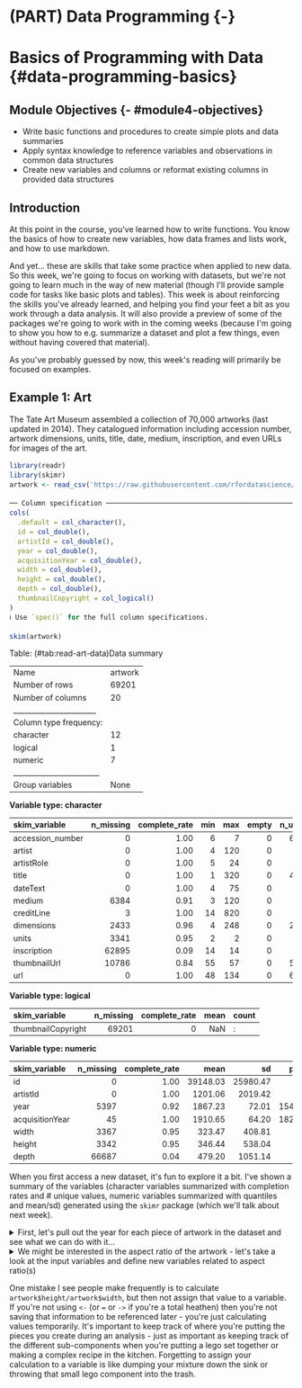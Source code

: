 









# (PART) Data Programming {-}

# Basics of Programming with Data {#data-programming-basics}

## Module Objectives  {- #module4-objectives}

- Write basic functions and procedures to create simple plots and data summaries
- Apply syntax knowledge to reference variables and observations in common data structures
- Create new variables and columns or reformat existing columns in provided data structures


## Introduction

At this point in the course, you've learned how to write functions. You know the basics of how to create new variables, how data frames and lists work, and how to use markdown.

And yet... these are skills that take some practice when applied to new data. So this week, we're going to focus on working with datasets, but we're not going to learn much in the way of new material (though I'll provide sample code for tasks like basic plots and tables). This week is about reinforcing the skills you've already learned, and helping you find your feet a bit as you work through a data analysis. It will also provide a preview of some of the packages we're going to work with in the coming weeks (because I'm going to show you how to e.g. summarize a dataset and plot a few things, even without having covered that material). 


As you've probably guessed by now, this week's reading will primarily be focused on examples.

## Example 1: Art
The Tate Art Museum assembled a collection of 70,000 artworks (last updated in 2014). They catalogued information including accession number, artwork dimensions, units, title, date, medium, inscription, and even URLs for images of the art. 


```r
library(readr)
library(skimr)
artwork <- read_csv('https://raw.githubusercontent.com/rfordatascience/tidytuesday/master/data/2021/2021-01-12/artwork.csv')

── Column specification ────────────────────────────────────────────────────────
cols(
  .default = col_character(),
  id = col_double(),
  artistId = col_double(),
  year = col_double(),
  acquisitionYear = col_double(),
  width = col_double(),
  height = col_double(),
  depth = col_double(),
  thumbnailCopyright = col_logical()
)
ℹ Use `spec()` for the full column specifications.

skim(artwork)
```


Table: (\#tab:read-art-data)Data summary

|                         |        |
|:------------------------|:-------|
|Name                     |artwork |
|Number of rows           |69201   |
|Number of columns        |20      |
|_______________________  |        |
|Column type frequency:   |        |
|character                |12      |
|logical                  |1       |
|numeric                  |7       |
|________________________ |        |
|Group variables          |None    |


**Variable type: character**

|skim_variable    | n_missing| complete_rate| min| max| empty| n_unique| whitespace|
|:----------------|---------:|-------------:|---:|---:|-----:|--------:|----------:|
|accession_number |         0|          1.00|   6|   7|     0|    69201|          0|
|artist           |         0|          1.00|   4| 120|     0|     3336|          0|
|artistRole       |         0|          1.00|   5|  24|     0|       19|          0|
|title            |         0|          1.00|   1| 320|     0|    43529|          0|
|dateText         |         0|          1.00|   4|  75|     0|     2736|          0|
|medium           |      6384|          0.91|   3| 120|     0|     3401|          0|
|creditLine       |         3|          1.00|  14| 820|     0|     3209|          0|
|dimensions       |      2433|          0.96|   4| 248|     0|    25575|          0|
|units            |      3341|          0.95|   2|   2|     0|        1|          0|
|inscription      |     62895|          0.09|  14|  14|     0|        1|          0|
|thumbnailUrl     |     10786|          0.84|  55|  57|     0|    58415|          0|
|url              |         0|          1.00|  48| 134|     0|    69201|          0|


**Variable type: logical**

|skim_variable      | n_missing| complete_rate| mean|count |
|:------------------|---------:|-------------:|----:|:-----|
|thumbnailCopyright |     69201|             0|  NaN|:     |


**Variable type: numeric**

|skim_variable   | n_missing| complete_rate|     mean|       sd|   p0|      p25|   p50|   p75|   p100|hist  |
|:---------------|---------:|-------------:|--------:|--------:|----:|--------:|-----:|-----:|------:|:-----|
|id              |         0|          1.00| 39148.03| 25980.47|    3| 19096.00| 37339| 54712| 129068|▇▇▅▁▁ |
|artistId        |         0|          1.00|  1201.06|  2019.42|    0|   558.00|   558|  1137|  19232|▇▁▁▁▁ |
|year            |      5397|          0.92|  1867.23|    72.01| 1545|  1817.00|  1831|  1953|   2012|▁▁▇▆▆ |
|acquisitionYear |        45|          1.00|  1910.65|    64.20| 1823|  1856.00|  1856|  1982|   2013|▇▁▁▁▅ |
|width           |      3367|          0.95|   323.47|   408.81|    3|   118.00|   175|   345|  11960|▇▁▁▁▁ |
|height          |      3342|          0.95|   346.44|   538.04|    6|   117.00|   190|   359|  37500|▇▁▁▁▁ |
|depth           |     66687|          0.04|   479.20|  1051.14|    1|    48.25|   190|   450|  18290|▇▁▁▁▁ |

When you first access a new dataset, it's fun to explore it a bit. I've shown a summary of the variables (character variables summarized with completion rates and # unique values, numeric variables summarized with quantiles and mean/sd) generated using the `skimr` package (which we'll talk about next week). 

<details class="ex"><summary>First, let's pull out the year for each piece of artwork in the dataset and see what we can do with it...</summary>

```r
head(artwork$year)
[1]   NA   NA 1785   NA 1826 1826
```

We reference a column of the dataset by name using `dataset_name$column_name`, and since our data is stored in `artwork`, and we want the column named `year`, we use `artwork$year` to get access to the data we want.

I've used the `head` command to show only the first few values (so that the output isn't overwhelming). When we have output like this, it is useful to summarize the output in some way:


```r
summary(artwork$year)
   Min. 1st Qu.  Median    Mean 3rd Qu.    Max.    NA's 
   1545    1817    1831    1867    1953    2012    5397 
```

That's much less output, but we might want to instead make a chart:

```r
hist(artwork$year)
```

<img src="image/hist-data-col-1.png" width="2100" />
Personally, I much prefer the graphical version. It's informative (though it does leave out NA values) and shows that there are pieces going back to the 1500s, but that most pieces were made in the early 1800s or late 1900s. 

</details>

<details class="ex"><summary>We might be interested in the aspect ratio of the artwork - let's take a look at the input variables and define new variables related to aspect ratio(s)</summary>


```r
hist(artwork$width)
hist(artwork$depth)
hist(artwork$height)
```

<img src="image/hist-dims-art-1.png" width="33%" /><img src="image/hist-dims-art-2.png" width="33%" /><img src="image/hist-dims-art-3.png" width="33%" />

So all of our variables are skewed quite a bit, and we know from the existence of the `units` column that they may not be in the same unit, either...


```r
table(artwork$units)

   mm 
65860 
```

Except apparently they are, so ... cool. That does make life easier.

To define a new variable that exists on its own, we might do something like this:

```r
aspect_hw <- artwork$height/artwork$width
hist(aspect_hw)
hist(log(aspect_hw))
```

<img src="image/hist-aspect-ratio-calc-1.png" width="49%" /><img src="image/hist-aspect-ratio-calc-2.png" width="49%" />

Ok, interesting. Most things are pretty square-ish, but there are obviously quite a few exceptions in both directions.

The one problem with how we've done this is that we now have a data frame with all of our data in it, and a separate variable `aspect_hw`, that is not attached to our data frame. That's not ideal - it's easy to lose track of the variable, it's easy to accidentally "sort" the variable so that the row order isn't the same as in the original data frame... there are all sorts of potential issues.

So, the better way to define a new variable is to add a new **column** to the data frame:

```r
artwork$aspect_hw <- artwork$height/artwork$width
```

(We'll learn an easier way to do this later, but this is functional, if not pretty, for now).

The downside to this is that we have to write out `artwork$aspect_hw` each time we want to reference the variable. That is a pain, but one that's relatively temporary (we'll get to a better way to do this in a couple of weeks). A little bit of extra typing is definitely worth it if you don't lose data you want to keep.

</details>

One mistake I see people make frequently is to calculate `artwork$height/artwork$width`, but then not assign that value to a variable. If you're not using `<-` (or `=` or `->` if you're a total heathen) then you're not saving that information to be referenced later - you're just calculating values temporarily. It's important to keep track of where you're putting the pieces you create during an analysis - just as important as keeping track of the different sub-components when you're putting a lego set together or making a complex recipe in the kitchen. Forgetting to assign your calculation to a variable is like dumping your mixture down the sink or throwing that small lego component into the trash.



